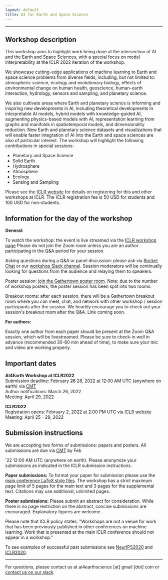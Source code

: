 ```yaml
---
layout: default
title: AI for Earth and Space Science
---
```

---

## Workshop description

This workshop aims to highlight work being done at the intersection of AI and the Earth and Space Sciences, with a special focus on model interpretability at the ICLR 2022 iteration of the workshop. 

We showcase cutting-edge applications of machine learning to Earth and space science problems from diverse fields, including, but not limited to: atmospheric science, ecology and evolutionary biology, effects of environmental change on human health, geoscience, human-earth interaction, hydrology, sensors and sampling, and planetary science. 

We also cultivate areas where Earth and planetary science is informing and inspiring new developments in AI, including theoretical developments in interpretable AI models, hybrid models with knowledge-guided AI, augmenting physics-based models with AI, representation learning from graphs and manifolds in spatiotemporal models, and dimensionality reduction. New Earth and planetary science datasets and visualizations that will enable faster integration of AI into the Earth and space sciences are also of particular interest. The workshop will highlight the following contributions in special sessions: 

* Planetary and Space Science  
* Solid Earth   
* Hydrosphere  
* Atmosphere  
* Ecology     
* Sensing and Sampling  

Please see the [ICLR website](https://iclr.cc/) for details on registering for this and other workshops at ICLR.  The ICLR registration fee is 50 USD for students and 100 USD for non-students.   

## Information for the day of the workshop

**General:**

To watch the workshop: the event is live streamed via the [ICLR workshop page](https://iclr.cc/virtual/2022/workshop/4550)
Please do not join the Zoom room unless you are an author participating in the Q&A period for your session.

Asking questions during a Q&A or panel discussion: please ask via [Rocket Chat](https://iclr.cc/virtual/2022/workshop/4550) or our [workshop Slack channel](https://join.slack.com/t/ai4earth/shared_invite/zt-170eobxsl-CBO8BVlUqqfOjsNj1ij7NA). Session moderators will be continually looking for questions from the audience and relaying them to speakers.

Poster session: [join the Gathertown poster room](https://app.gather.town/app/I1tkF58IbTcXKvMm/ai4ess-poster-session). Note: due to the number of workshop posters, the poster session has been split into two rooms.  

Breakout rooms: after each session, there will be a Gathertown breakout room where you can meet, chat, and network with other workshop / session participants after the session. We heartily encourage you to check out your session's breakout room after the Q&A. Link coming soon.

**For authors:**

Exactly one author from each paper should be present at the Zoom Q&A session, which will be livestreamed. Please be sure to check-in well in advance (recommended 30-60 min ahead of time), to make sure your mic and video are working properly.

## Important dates

**AI4Earth Workshop at ICLR2022**    
Submission deadline: February ~~26~~ 28, 2022 at 12:00 AM UTC (anywhere on earth) via [CMT](https://cmt3.research.microsoft.com/AI4Earth2022/)   
Author notifications: March 26, 2022  
Meeting: April 29, 2022  

**ICLR2022**    
Registration opens: February 2, 2022 at 2:00 PM UTC via [ICLR website](https://iclr.cc/)     
Meeting: April 25 - 29, 2022     


## Submission instructions

We are accepting two forms of submissions: papers and posters. All submissions are due via [CMT](https://cmt3.research.microsoft.com/AI4Earth2022/) by Feb 



'22 12:00 AM UTC (anywhere on earth). Please anonymize your submissions as indicated in the ICLR submission instructions.  
 
**Paper submissions:** To format your paper for submission please use the [main conference LaTeX style files](https://github.com/ICLR/Master-Template/raw/master/archive/iclr2022.zip). The workshop has a strict maximum page limit of 5 pages for the main text and 3 pages for the supplemental text. Citations may use additional, unlimited pages.

**Poster submissions:** Please submit an abstract for consideration. While there is no page restriction on the abstract, concise submissions are encouraged. Explanatory figures are welcome.  

Please note that ICLR policy states:
"Workshops are not a venue for work that has been previously published in other conferences on machine learning. Work that is presented at the main ICLR conference should not appear in a workshop."

To see examples of successful past submissions see [NeurIPS2020](https://ai4earthscience.github.io/neurips-2020-workshop/) and [ICLR2020](https://ai4earthscience.github.io/iclr-2020-workshop/).

--- 


For questions, please contact us at ai4earthscience [at] gmail [dot] com or [contact us on our slack](https://join.slack.com/t/ai4earth/shared_invite/zt-170eobxsl-CBO8BVlUqqfOjsNj1ij7NA)


